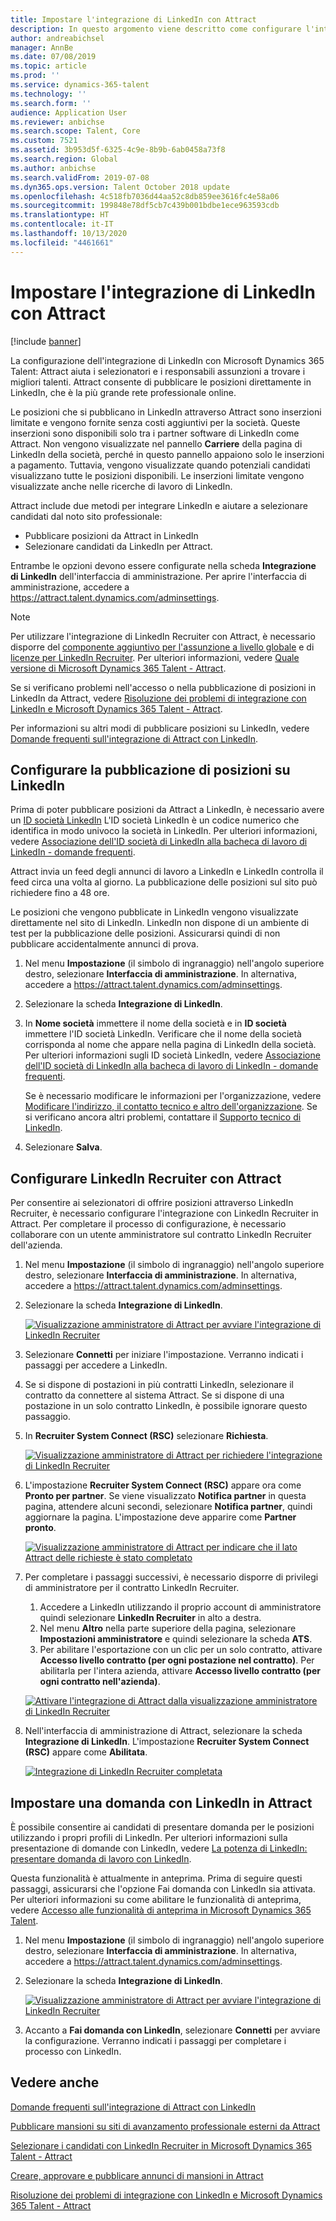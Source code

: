 ```yaml
---
title: Impostare l'integrazione di LinkedIn con Attract
description: In questo argomento viene descritto come configurare l'integrazione di LinkedIn per Microsoft Dynamics 365 Talent - Attract in modo da poter pubblicare facilmente posizioni su LinkedIn da Attract, affinché i selezionatori possano sincronizzare le informazioni sull'assunzione con il profilo LinkedIn di un candidato.
author: andreabichsel
manager: AnnBe
ms.date: 07/08/2019
ms.topic: article
ms.prod: ''
ms.service: dynamics-365-talent
ms.technology: ''
ms.search.form: ''
audience: Application User
ms.reviewer: anbichse
ms.search.scope: Talent, Core
ms.custom: 7521
ms.assetid: 3b953d5f-6325-4c9e-8b9b-6ab0458a73f8
ms.search.region: Global
ms.author: anbichse
ms.search.validFrom: 2019-07-08
ms.dyn365.ops.version: Talent October 2018 update
ms.openlocfilehash: 4c518fb7036d44aa52c8db859ee3616fc4e58a06
ms.sourcegitcommit: 199848e78df5cb7c439b001bdbe1ece963593cdb
ms.translationtype: HT
ms.contentlocale: it-IT
ms.lasthandoff: 10/13/2020
ms.locfileid: "4461661"
---
```

# <a name="set-up-linkedin-integration-with-attract"></a>Impostare l'integrazione di LinkedIn con Attract

[!include [banner](includes/banner.md)]

La configurazione dell'integrazione di LinkedIn con Microsoft Dynamics 365 Talent: Attract aiuta i selezionatori e i responsabili assunzioni a trovare i migliori talenti. Attract consente di pubblicare le posizioni direttamente in LinkedIn, che è la più grande rete professionale online.

Le posizioni che si pubblicano in LinkedIn attraverso Attract sono inserzioni limitate e vengono fornite senza costi aggiuntivi per la società. Queste inserzioni sono disponibili solo tra i partner software di LinkedIn come Attract. Non vengono visualizzate nel pannello **Carriere** della pagina di LinkedIn della società, perché in questo pannello appaiono solo le inserzioni a pagamento. Tuttavia, vengono visualizzate quando potenziali candidati visualizzano tutte le posizioni disponibili. Le inserzioni limitate vengono visualizzate anche nelle ricerche di lavoro di LinkedIn.

Attract include due metodi per integrare LinkedIn e aiutare a selezionare candidati dal noto sito professionale:

- Pubblicare posizioni da Attract in LinkedIn
- Selezionare candidati da LinkedIn per Attract.

Entrambe le opzioni devono essere configurate nella scheda **Integrazione di LinkedIn** dell'interfaccia di amministrazione. Per aprire l'interfaccia di amministrazione, accedere a <https://attract.talent.dynamics.com/adminsettings>.

> [!NOTE]
> Per utilizzare l'integrazione di LinkedIn Recruiter con Attract, è necessario disporre del [componente aggiuntivo per l'assunzione a livello globale](https://docs.microsoft.com/dynamics365/unified-operations/talent/attract-comprehensive-hiring) e di [licenze per LinkedIn Recruiter](https://business.linkedin.com/talent-solutions/cx/17/08/recruiter-demo-fs2-k18). Per ulteriori informazioni, vedere [Quale versione di Microsoft Dynamics 365 Talent - Attract](./attract-comprehensive-hiring.md).

Se si verificano problemi nell'accesso o nella pubblicazione di posizioni in LinkedIn da Attract, vedere [Risoluzione dei problemi di integrazione con LinkedIn e Microsoft Dynamics 365 Talent - Attract](./attract-troubleshoot-linkedin.md).

Per informazioni su altri modi di pubblicare posizioni su LinkedIn, vedere [Domande frequenti sull'integrazione di Attract con LinkedIn](./attract-linkedin-faq.md).

## <a name="configure-job-posting-to-linkedin"></a>Configurare la pubblicazione di posizioni su LinkedIn

Prima di poter pubblicare posizioni da Attract a LinkedIn, è necessario avere un [ID società LinkedIn](https://aka.ms/findID) L'ID società LinkedIn è un codice numerico che identifica in modo univoco la società in LinkedIn. Per ulteriori informazioni, vedere [Associazione dell'ID società di LinkedIn alla bacheca di lavoro di LinkedIn - domande frequenti](https://aka.ms/findID).

Attract invia un feed degli annunci di lavoro a LinkedIn e LinkedIn controlla il feed circa una volta al giorno. La pubblicazione delle posizioni sul sito può richiedere fino a 48 ore.

Le posizioni che vengono pubblicate in LinkedIn vengono visualizzate direttamente nel sito di LinkedIn. LinkedIn non dispone di un ambiente di test per la pubblicazione delle posizioni. Assicurarsi quindi di non pubblicare accidentalmente annunci di prova. 

1. Nel menu **Impostazione** (il simbolo di ingranaggio) nell'angolo superiore destro, selezionare **Interfaccia di amministrazione**. In alternativa, accedere a <https://attract.talent.dynamics.com/adminsettings>.
2. Selezionare la scheda **Integrazione di LinkedIn**.
3. In **Nome società** immettere il nome della società e in **ID società** immettere l'ID società LinkedIn. Verificare che il nome della società corrisponda al nome che appare nella pagina di LinkedIn della società. Per ulteriori informazioni sugli ID società LinkedIn, vedere [Associazione dell'ID società di LinkedIn alla bacheca di lavoro di LinkedIn - domande frequenti](https://www.linkedin.com/help/linkedin/answer/98972).

    Se è necessario modificare le informazioni per l'organizzazione, vedere [Modificare l'indirizzo, il contatto tecnico e altro dell'organizzazione](https://docs.microsoft.com/office365/admin/manage/change-address-contact-and-more). Se si verificano ancora altri problemi, contattare il [Supporto tecnico di LinkedIn](https://www.linkedin.com/help/linkedin).

4. Selezionare **Salva**.

## <a name="set-up-linkedin-recruiter-with-attract"></a>Configurare LinkedIn Recruiter con Attract 

Per consentire ai selezionatori di offrire posizioni attraverso LinkedIn Recruiter, è necessario configurare l'integrazione con LinkedIn Recruiter in Attract. Per completare il processo di configurazione, è necessario collaborare con un utente amministratore sul contratto LinkedIn Recruiter dell'azienda.

1. Nel menu **Impostazione** (il simbolo di ingranaggio) nell'angolo superiore destro, selezionare **Interfaccia di amministrazione**. In alternativa, accedere a <https://attract.talent.dynamics.com/adminsettings>.
2. Selezionare la scheda **Integrazione di LinkedIn**.

    [![Visualizzazione amministratore di Attract per avviare l'integrazione di LinkedIn Recruiter](./media/LinkedInConnect.png)](./media/LinkedInConnect.png)

3. Selezionare **Connetti** per iniziare l'impostazione. Verranno indicati i passaggi per accedere a LinkedIn.
4. Se si dispone di postazioni in più contratti LinkedIn, selezionare il contratto da connettere al sistema Attract. Se si dispone di una postazione in un solo contratto LinkedIn, è possibile ignorare questo passaggio.
5. In **Recruiter System Connect (RSC)** selezionare **Richiesta**.

    [![Visualizzazione amministratore di Attract per richiedere l'integrazione di LinkedIn Recruiter](./media/RequestLinkedInRSC.png)](./media/RequestLinkedInRSC.png)

6. L'impostazione **Recruiter System Connect (RSC)** appare ora come **Pronto per partner**. Se viene visualizzato **Notifica partner** in questa pagina, attendere alcuni secondi, selezionare **Notifica partner**, quindi aggiornare la pagina. L'impostazione deve apparire come **Partner pronto**.

    [![Visualizzazione amministratore di Attract per indicare che il lato Attract delle richieste è stato completato](./media/PartnerReadyRSC.png)](./media/PartnerReadyRSC.png)

7. Per completare i passaggi successivi, è necessario disporre di privilegi di amministratore per il contratto LinkedIn Recruiter.

    1. Accedere a LinkedIn utilizzando il proprio account di amministratore quindi selezionare **LinkedIn Recruiter** in alto a destra. 
    2. Nel menu **Altro** nella parte superiore della pagina, selezionare **Impostazioni amministratore** e quindi selezionare la scheda **ATS**.
    3. Per abilitare l'esportazione con un clic per un solo contratto, attivare **Accesso livello contratto (per ogni postazione nel contratto)**. Per abilitarla per l'intera azienda, attivare **Accesso livello contratto (per ogni contratto nell'azienda)**.

    [![Attivare l'integrazione di Attract dalla visualizzazione amministratore di LinkedIn Recruiter](./media/EnableRSC.png)](./media/EnableRSC.png)

8. Nell'interfaccia di amministrazione di Attract, selezionare la scheda **Integrazione di LinkedIn**. L'impostazione **Recruiter System Connect (RSC)** appare come **Abilitata**.

    [![Integrazione di LinkedIn Recruiter completata](./media/RSCSetupComplete.png)](./media/RSCSetupComplete.png)

## <a name="set-up-apply-with-linkedin-in-attract"></a>Impostare una domanda con LinkedIn in Attract

È possibile consentire ai candidati di presentare domanda per le posizioni utilizzando i propri profili di LinkedIn. Per ulteriori informazioni sulla presentazione di domande con LinkedIn, vedere [La potenza di LinkedIn: presentare domanda di lavoro con LinkedIn](https://blog.linkedin.com/2011/07/24/apply-with-linkedin).

Questa funzionalità è attualmente in anteprima. Prima di seguire questi passaggi, assicurarsi che l'opzione Fai domanda con LinkedIn sia attivata. Per ulteriori informazioni su come abilitare le funzionalità di anteprima, vedere [Accesso alle funzionalità di anteprima in Microsoft Dynamics 365 Talent](./access-preview-feature.md).

1. Nel menu **Impostazione** (il simbolo di ingranaggio) nell'angolo superiore destro, selezionare **Interfaccia di amministrazione**. In alternativa, accedere a <https://attract.talent.dynamics.com/adminsettings>.
2. Selezionare la scheda **Integrazione di LinkedIn**.

    [![Visualizzazione amministratore di Attract per avviare l'integrazione di LinkedIn Recruiter](./media/LinkedInConnect.png)](./media/LinkedInConnect.png)

3. Accanto a **Fai domanda con LinkedIn**, selezionare **Connetti** per avviare la configurazione. Verranno indicati i passaggi per completare i processo con LinkedIn.

## <a name="see-also"></a>Vedere anche

[Domande frequenti sull'integrazione di Attract con LinkedIn](./attract-linkedin-faq.md)

[Pubblicare mansioni su siti di avanzamento professionale esterni da Attract](./posting-jobs-external.md)

[Selezionare i candidati con LinkedIn Recruiter in Microsoft Dynamics 365 Talent - Attract](./attract-linkedin-recruiter.md)

[Creare, approvare e pubblicare annunci di mansioni in Attract](./creating-jobs-attract.md)

[Risoluzione dei problemi di integrazione con LinkedIn e Microsoft Dynamics 365 Talent - Attract](./attract-troubleshoot-linkedin.md)
